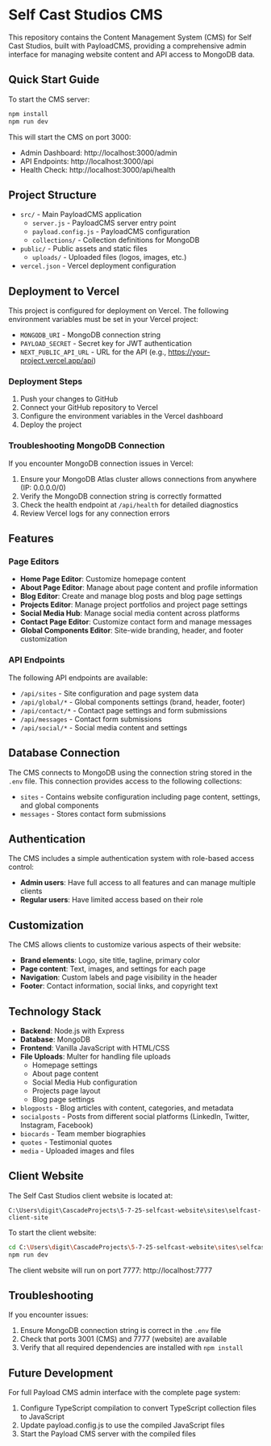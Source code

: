    # Self Cast Studios CMS

This repository contains the Content Management System (CMS) for Self Cast Studios, built with PayloadCMS, providing a comprehensive admin interface for managing website content and API access to MongoDB data.

## Quick Start Guide

To start the CMS server:

```bash
npm install
npm run dev
```

This will start the CMS on port 3000:
- Admin Dashboard: http://localhost:3000/admin
- API Endpoints: http://localhost:3000/api
- Health Check: http://localhost:3000/api/health

## Project Structure

- `src/` - Main PayloadCMS application
  - `server.js` - PayloadCMS server entry point
  - `payload.config.js` - PayloadCMS configuration
  - `collections/` - Collection definitions for MongoDB
- `public/` - Public assets and static files
  - `uploads/` - Uploaded files (logos, images, etc.)
- `vercel.json` - Vercel deployment configuration

## Deployment to Vercel

This project is configured for deployment on Vercel. The following environment variables must be set in your Vercel project:

- `MONGODB_URI` - MongoDB connection string
- `PAYLOAD_SECRET` - Secret key for JWT authentication
- `NEXT_PUBLIC_API_URL` - URL for the API (e.g., https://your-project.vercel.app/api)

### Deployment Steps

1. Push your changes to GitHub
2. Connect your GitHub repository to Vercel
3. Configure the environment variables in the Vercel dashboard
4. Deploy the project

### Troubleshooting MongoDB Connection

If you encounter MongoDB connection issues in Vercel:

1. Ensure your MongoDB Atlas cluster allows connections from anywhere (IP: 0.0.0.0/0)
2. Verify the MongoDB connection string is correctly formatted
3. Check the health endpoint at `/api/health` for detailed diagnostics
4. Review Vercel logs for any connection errors

## Features

### Page Editors
- **Home Page Editor**: Customize homepage content
- **About Page Editor**: Manage about page content and profile information
- **Blog Editor**: Create and manage blog posts and blog page settings
- **Projects Editor**: Manage project portfolios and project page settings
- **Social Media Hub**: Manage social media content across platforms
- **Contact Page Editor**: Customize contact form and manage messages
- **Global Components Editor**: Site-wide branding, header, and footer customization

### API Endpoints

The following API endpoints are available:

- `/api/sites` - Site configuration and page system data
- `/api/global/*` - Global components settings (brand, header, footer)
- `/api/contact/*` - Contact page settings and form submissions
- `/api/messages` - Contact form submissions
- `/api/social/*` - Social media content and settings

## Database Connection

The CMS connects to MongoDB using the connection string stored in the `.env` file. This connection provides access to the following collections:

- `sites` - Contains website configuration including page content, settings, and global components
- `messages` - Stores contact form submissions

## Authentication

The CMS includes a simple authentication system with role-based access control:
- **Admin users**: Have full access to all features and can manage multiple clients
- **Regular users**: Have limited access based on their role

## Customization

The CMS allows clients to customize various aspects of their website:
- **Brand elements**: Logo, site title, tagline, primary color
- **Page content**: Text, images, and settings for each page
- **Navigation**: Custom labels and page visibility in the header
- **Footer**: Contact information, social links, and copyright text

## Technology Stack

- **Backend**: Node.js with Express
- **Database**: MongoDB
- **Frontend**: Vanilla JavaScript with HTML/CSS
- **File Uploads**: Multer for handling file uploads
  - Homepage settings
  - About page content
  - Social Media Hub configuration
  - Projects page layout
  - Blog page settings
- `blogposts` - Blog articles with content, categories, and metadata
- `socialposts` - Posts from different social platforms (LinkedIn, Twitter, Instagram, Facebook)
- `biocards` - Team member biographies
- `quotes` - Testimonial quotes
- `media` - Uploaded images and files

## Client Website

The Self Cast Studios client website is located at:
```
C:\Users\digit\CascadeProjects\5-7-25-selfcast-website\sites\selfcast-client-site
```

To start the client website:
```bash
cd C:\Users\digit\CascadeProjects\5-7-25-selfcast-website\sites\selfcast-client-site
npm run dev
```

The client website will run on port 7777: http://localhost:7777

## Troubleshooting

If you encounter issues:

1. Ensure MongoDB connection string is correct in the `.env` file
2. Check that ports 3001 (CMS) and 7777 (website) are available
3. Verify that all required dependencies are installed with `npm install`

## Future Development

For full Payload CMS admin interface with the complete page system:
1. Configure TypeScript compilation to convert TypeScript collection files to JavaScript
2. Update payload.config.js to use the compiled JavaScript files
3. Start the Payload CMS server with the compiled files
